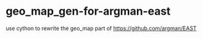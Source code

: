 # geo_map_gen-for-argman-east
use cython to rewrite the geo_map part of https://github.com/argman/EAST
